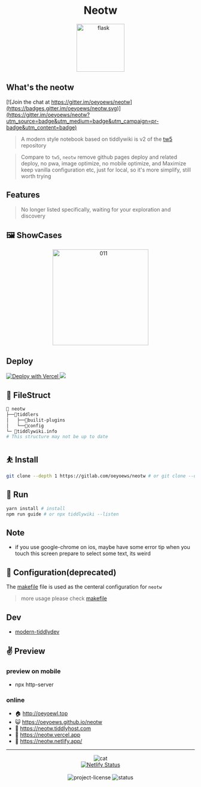 <div align="center">

<h1>Neotw</h1>

<img src="./img/flask.png" height=128 alt="flask">

</div>

## What's the neotw

[![Join the chat at https://gitter.im/oeyoews/neotw](https://badges.gitter.im/oeyoews/neotw.svg)](https://gitter.im/oeyoews/neotw?utm_source=badge&utm_medium=badge&utm_campaign=pr-badge&utm_content=badge)

> A modern style notebook based on tiddlywiki is v2 of the [tw5](https://github.com/oeyoews/tw5) repository

> Compare to `tw5`, `neotw` remove github pages deploy and related deploy, no pwa, image optimize, no mobile
> optimize, and Maximize keep vanilla configuration etc, just for local, so it's more simplify, still worth trying

## Features

> No longer listed specifically, waiting for your exploration and discovery

## 🖼️ ShowCases

<!-- <center> -->
<!-- <img src="./img/1.gif" height=128 alt="flask"> -->
<!-- </center> -->

<center>
<!-- <img src="img/s5.png" width=256/> -->
<img src="./img/011.png" height=256 alt="011">
</center>

<!-- <img src="img/app.png" width=256/> -->

## Deploy

<!-- https://vercel.com/docs/deploy-button -->
<a target="_blank" href="https://vercel.com/new/clone?repository-url=https%3A%2F%2Fgithub.com%2Foeyoews%2Fneotw">
<img src="https://vercel.com/button" alt="Deploy with Vercel" />
</a>

<!-- https://docs.netlify.com/site-deploys/create-deploys/ -->
<a target="_blank" href="https://app.netlify.com/start/deploy?repository=https://github.com/oeyoews/neotw">
<img src="https://www.netlify.com/img/deploy/button.svg">
</a>

## 📂 FileStruct

```bash
📁 neotw
├──📁tiddlers
│   ├──📁builit-plugins
│   └──📁config
└─ 📝tiddlywiki.info
# This structure may not be up to date
```

## ⛹️ Install

```bash
git clone --depth 1 https://gitlab.com/oeyoews/neotw # or git clone --depth 1 https://github.com/oeyoews/neotw
```

## 👟 Run

```bash
yarn install # install
npm run guide # or npx tiddlywiki --listen
```

## Note

- if you use google-chrome on ios, maybe have some error tip when you touch this
  screen prepare to select some text, its weird

## 🐥 Configuration(deprecated)

The [makefile](makefile) file is used as the centeral configuration for `neotw`

> more usage please check [makefile](makefile)

## Dev

- [modern-tiddlydev](https://gitlab.com/oeyoews/modern-tiddlydev)

## ✌ Preview

### preview on mobile

- npx http-server

### online

- 🏠 http://oeyoewl.top
- 😺 https://oeyoews.github.io/neotw
- 🦿 https://neotw.tiddlyhost.com
- 🌋 https://neotw.vercel.app
- 🤺 https://neotw.netlify.app/

---

<div align="center">
<div>
<img src="./img/cat.svg" alt="cat"/>
</div>
<a target="_blank" href="https://app.netlify.com/sites/neotw/deploys">
<img src="https://api.netlify.com/api/v1/badges/7654bd58-2df9-4962-9a81-4cca9cf78b9c/deploy-status" alt="Netlify Status" >
 </a>
 <!-- <a href="https://gitter.im/oneotw/community?utm_source=badge&utm_medium=badge&utm_campaign=pr-badge" target="_blank"> -->
 <!-- <img src="https://badges.gitter.im/oneotw/community.svg" alt="Gitter"/> -->
 <!-- </a> -->
<!-- <a target="_blank" href="https://github.com/oeyoews/neotw/actions/workflows/pages/pages-build-deployment"> -->
<!-- <img src="https://github.com/oeyoews/neotw/actions/workflows/pages/pages-build-deployment/badge.svg" alt="Status" > -->
<!--  </a> -->
<!--  <a target="_blank" href="https://github.com/oeyoews/neotw/actions/workflows/release-and-page.yml"> -->
<!-- <img src="https://github.com/oeyoews/neotw/actions/workflows/release-and-page.yml/badge.svg?branch=main" alt="status" > -->
<!--  </a> -->
 <br>
 <br>
<img src="https://img.shields.io/badge/License-MIT-blueviolet.svg?style=for-the-badge&color=blue" alt="project-license">
<img src="https://img.shields.io/badge/Status-DONE-blueviolet.svg?style=for-the-badge&logo=Chakra-Ui&color=90E59A&logoColor=green" alt="status" >
</div>

<!-- https://talk.tiddlywiki.org/t/how-to-pass-the-parameter-from-macrocall-to-js-macro/1363/5 -->

